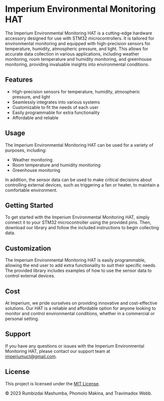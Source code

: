 # Imperium Environmental Monitoring HAT

The Imperium Environmental Monitoring HAT is a cutting-edge hardware accessory designed for use with STM32 microcontrollers. It is tailored for environmental monitoring and equipped with high-precision sensors for temperature, humidity, atmospheric pressure, and light. This allows for accurate data collection in various applications, including weather monitoring, room temperature and humidity monitoring, and greenhouse monitoring, providing invaluable insights into environmental conditions.

## Features

- High-precision sensors for temperature, humidity, atmospheric pressure, and light
- Seamlessly integrates into various systems
- Customizable to fit the needs of each user
- Easily programmable for extra functionality
- Affordable and reliable

## Usage

The Imperium Environmental Monitoring HAT can be used for a variety of purposes, including:

- Weather monitoring
- Room temperature and humidity monitoring
- Greenhouse monitoring

In addition, the sensor data can be used to make critical decisions about controlling external devices, such as triggering a fan or heater, to maintain a comfortable environment.

## Getting Started

To get started with the Imperium Environmental Monitoring HAT, simply connect it to your STM32 microcontroller using the provided pins. Then, download our library and follow the included instructions to begin collecting data.

## Customization

The Imperium Environmental Monitoring HAT is easily programmable, allowing the end user to add extra functionality to suit their specific needs. The provided library includes examples of how to use the sensor data to control external devices.

## Cost

At Imperium, we pride ourselves on providing innovative and cost-effective solutions. Our HAT is a reliable and affordable option for anyone looking to monitor and control environmental conditions, whether in a commercial or personal setting.

## Support

If you have any questions or issues with the Imperium Environmental Monitoring HAT, please contact our support team at imperiumuct@gmail.com.

## License

This project is licensed under the [MIT License](LICENSE.txt).

© 2023 Rumbizdai Mashumba, Phomolo Makina, and Travimadox Webb.

